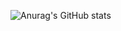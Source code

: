 ![Anurag's GitHub stats](https://github-readme-stats.vercel.app/api?username=ebo2022&show_icons=true&custom_title=Stats&bg_color=#0c1414)
